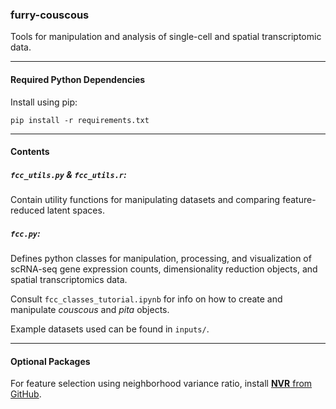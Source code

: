 ### furry-couscous
Tools for manipulation and analysis of single-cell and spatial transcriptomic data.

---
#### Required Python Dependencies
Install using pip:  
```
pip install -r requirements.txt
```

---
#### Contents
##### `fcc_utils.py` & `fcc_utils.r`:
Contain utility functions for manipulating datasets and comparing feature-reduced latent spaces.  

##### `fcc.py`:
Defines python classes for manipulation, processing, and visualization of scRNA-seq gene expression counts, dimensionality reduction objects, and spatial transcriptomics data.  

Consult `fcc_classes_tutorial.ipynb` for info on how to create and manipulate _couscous_ and _pita_ objects.  

Example datasets used can be found in `inputs/`.  

---
#### Optional Packages

For feature selection using neighborhood variance ratio, install [__NVR__ from GitHub](https://github.com/KenLauLab/NVR).  
